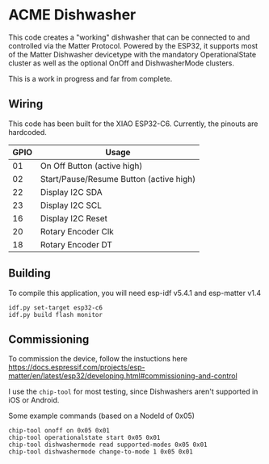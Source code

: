 # ACME Dishwasher

This code creates a "working" dishwasher that can be connected to and controlled via the Matter Protocol. Powered by the ESP32, it supports most of the Matter Dishwasher devicetype with the mandatory OperationalState cluster as well as the optional OnOff and DishwasherMode clusters.

This is a work in progress and far from complete. 

## Wiring

This code has been built for the XIAO ESP32-C6. Currently, the pinouts are hardcoded.

| GPIO     | Usage   |
| -------- | ------- |
| 01 | On Off Button (active high) |
| 02 | Start/Pause/Resume Button (active high) |
| 22 | Display I2C SDA |
| 23 | Display I2C SCL |
| 16 | Display I2C Reset |
| 20 | Rotary Encoder Clk |
| 18 | Rotary Encoder DT |

## Building

To compile this application, you will need esp-idf v5.4.1 and esp-matter v1.4

```
idf.py set-target esp32-c6
idf.py build flash monitor
```

## Commissioning

To commission the device, follow the instuctions here https://docs.espressif.com/projects/esp-matter/en/latest/esp32/developing.html#commissioning-and-control

I use the `chip-tool` for most testing, since Dishwashers aren't supported in iOS or Android.

Some example commands (based on a NodeId of 0x05)

```
chip-tool onoff on 0x05 0x01
chip-tool operationalstate start 0x05 0x01
chip-tool dishwashermode read supported-modes 0x05 0x01
chip-tool dishwashermode change-to-mode 1 0x05 0x01
```
